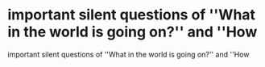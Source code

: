 # important silent questions of ''What in the world is going on?'' and ''How

important silent questions of ''What in the world is going on?'' and ''How